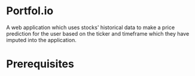 # Portfol.io
A web application which uses stocks' historical data to make a price prediction for the user based on the ticker and timeframe which they have imputed into the application.

# Prerequisites
